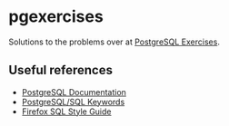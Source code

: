# pgexercises

Solutions to the problems over at [PostgreSQL Exercises](https://pgexercises.com/).

## Useful references

- [PostgreSQL Documentation](https://www.postgresql.org/docs/)
- [PostgreSQL/SQL Keywords](https://www.postgresql.org/docs/current/sql-keywords-appendix.html)
- [Firefox SQL Style Guide](https://docs.telemetry.mozilla.org/concepts/sql_style.html)
